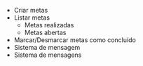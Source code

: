 - Criar metas
- Listar metas
  - Metas realizadas
  - Metas abertas
- Marcar/Desmarcar metas como concluído
- Sistema de mensagem
- Sistema de mensagens
